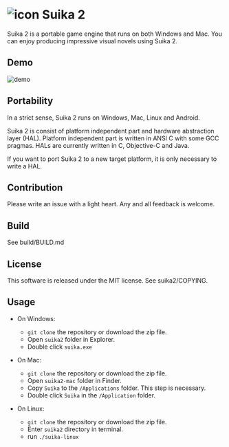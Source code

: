 ![icon](https://github.com/ktabata/suika2/raw/master/doc/icon.png "icon") Suika 2
=================================================================================

Suika 2 is a portable game engine that runs on both Windows and Mac. You can enjoy producing impressive visual novels using Suika 2.

## Demo

![demo](https://github.com/ktabata/suika2/raw/master/doc/screenshot.jpg "screenshot")

## Portability

In a strict sense, Suika 2 runs on Windows, Mac, Linux and Android.

Suika 2 is consist of platform independent part and hardware abstraction layer (HAL). Platform independent part is written in ANSI C with some GCC pragmas. HALs are currently written in C, Objective-C and Java.

If you want to port Suika 2 to a new target platform, it is only necessary to write a HAL.

## Contribution

Please write an issue with a light heart. Any and all feedback is welcome.

## Build

See build/BUILD.md

## License

This software is released under the MIT license. See suika2/COPYING.

## Usage

* On Windows:
    * `git clone` the repository or download the zip file.
    * Open `suika2` folder in Explorer.
    * Double click `suika.exe`

* On Mac:
    * `git clone` the repository or download the zip file.
    * Open `suika2-mac` folder in Finder.
    * Copy `Suika` to the `/Applications` folder. This step is necessary.
    * Double click `Suika` in the `/Application` folder.

* On Linux:
    * `git clone` the repository or download the zip file.
    * Enter `suika2` directory in terminal.
    * run `./suika-linux`
